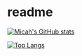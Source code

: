 # readme
[![Micah's GitHub stats](https://github-readme-stats.vercel.app/api?username=MFukazawa&show_icons=true&theme=radical)](https://github.com/anuraghazra/github-readme-stats)

[![Top Langs](https://github-readme-stats.vercel.app/api/top-langs/?username=MFukazawa&layout=compact)](https://github.com/anuraghazra/github-readme-stats)
